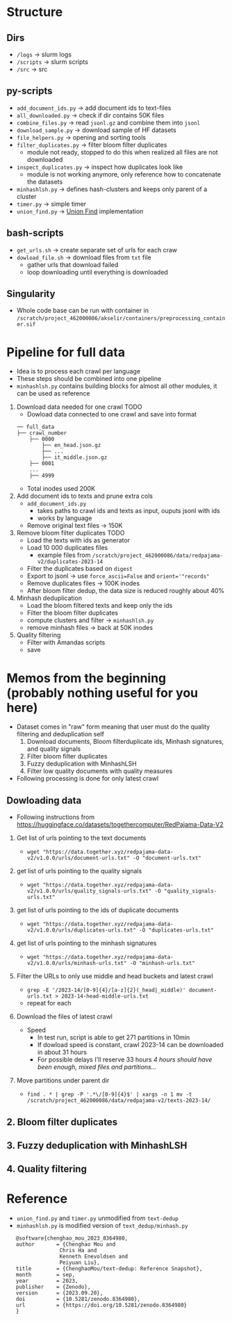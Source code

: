 # Structure
## Dirs
- `/logs` &rarr; slurm logs
- `/scripts` &rarr; slurm scripts
- `/src` &rarr; src
## py-scripts
- `add_document_ids.py` &rarr; add document ids to text-files
- `all_downloaded.py` &rarr; check if dir contains 50K files
- `combine_files.py` &rarr; read `jsonl.gz` and combine them into `jsonl`
- `download_sample.py` &rarr; download sample of HF datasets
- `file_helpers.py` &rarr; opening and sorting tools
- `filter_duplicates.py` &rarr; filter bloom filter duplicates
    - module not ready, stopped to do this when realized all files are not downloaded
- `inspect_duplicates.py` &rarr; inspect how duplicates look like  
    - module is not working anymore, only reference how to concatenate the datasets
- `minhashlsh.py` &rarr; defines hash-clusters and keeps only parent of a cluster
- `timer.py` &rarr; simple timer
- `union_find.py` &rarr; [Union Find](https://en.wikipedia.org/wiki/Disjoint-set_data_structure) implementation
## bash-scripts
- `get_urls.sh` &rarr; create separate set of urls for each craw
- `dowload_file.sh` &rarr; download files from `txt` file
    - gather urls that download failed
    - loop downloading until everything is downloaded
## Singularity
- Whole code base can be run with container in `/scratch/project_462000086/akselir/containers/preprocessing_container.sif`
# Pipeline for full data
- Idea is to process each crawl per language
- These steps should be combined into one pipeline
- `minhashlsh.py` contains building blocks for almost all other modules, it can be used as reference

1. Download data needed for one crawl TODO
    -  Dowload data connected to one crawl and save into format
    ```
    ── full_data
    ├── crawl_number
        ├── 0000
            ├── en_head.json.gz
            ├── ...
            ├── it_middle.json.gz
        ├── 0001
        ...
        ├── 4999
    ```
    -  Total inodes used 200K
2. Add document ids to texts and prune extra cols
    - `add_document_ids.py`
        - takes paths to crawl ids and texts as input, ouputs jsonl with ids
        - works by language
    - Remove original text files &rarr; 150K
3. Remove bloom filter duplicates TODO
    - Load the texts with ids as generator
    - Load 10 000 duplicates files
        - example files from `/scratch/project_462000086/data/redpajama-v2/duplicates-2023-14`
    - Filter the duplicates based on `digest`
    - Export to jsonl &rarr; use `force_ascii=False` and `orient='"records"`
    - Remove duplicates files &rarr; 100K inodes
    - After bloom filter dedup, the data size is reduced roughly about 40%
4. Minhash deduplication
    - Load the bloom filtered texts and keep only the ids
    - Filter the bloom filter duplicates
    - compute clusters and filter &rarr; `minhashlsh.py`
    - remove minhash files &rarr; back at 50K inodes
5. Quality filtering
    - Filter with Amandas scripts
    - save
# Memos from the beginning (probably nothing useful for you here)
- Dataset comes in "raw" form meaning that user must do the quality filtering and deduplication self
    1. Download documents, Bloom filterduplicate ids, Minhash signatures, and quality signals
    2. Filter bloom filter duplicates
    3. Fuzzy deduplication with MinhashLSH
    4. Filter low quality documents with quality measures
- Following processing is done for only latest crawl
## Dowloading data
- Following instructions from https://huggingface.co/datasets/togethercomputer/RedPajama-Data-V2
1. Get list of urls pointing to the text documents
    -  `wget "https://data.together.xyz/redpajama-data-v2/v1.0.0/urls/document-urls.txt" -O "document-urls.txt"`

2.  get list of urls pointing to the quality signals
    - `wget "https://data.together.xyz/redpajama-data-v2/v1.0.0/urls/quality_signals-urls.txt" -O "quality_signals-urls.txt"`

3. get list of urls pointing to the ids of duplicate documents
    - `wget "https://data.together.xyz/redpajama-data-v2/v1.0.0/urls/duplicates-urls.txt" -O "duplicates-urls.txt"`

4.  get list of urls pointing to the minhash signatures
    - `wget "https://data.together.xyz/redpajama-data-v2/v1.0.0/urls/minhash-urls.txt" -O "minhash-urls.txt"`

5. Filter the URLs to only use middle and head buckets and latest crawl
    - `grep -E '/2023-14/[0-9]{4}/[a-z]{2}(_head|_middle)' document-urls.txt > 2023-14-head-middle-urls.txt`
    - repeat for each 
6. Download the files of latest crawl
    - Speed
        - In test run, script is able to get 271 partitions in 10min
        - If dowload speed is constant, crawl 2023-14 can be downloaded in about 31 hours
        - For possible delays I'll reserve 33 hours _4 hours should have been enough, mixed files and partitions..._
7. Move partitions under parent dir
    - `find . * | grep -P '.*\/[0-9]{4}$' | xargs -n 1 mv -t /scratch/project_462000086/data/redpajama-v2/texts-2023-14/`
## 2. Bloom filter duplicates
## 3. Fuzzy deduplication with MinhashLSH
## 4. Quality filtering
# Reference
- `union_find.py` and `timer.py` unmodified from `text-dedup`
- `minhashlsh.py` is modified version of `text_dedup/minhash.py`
 ```
    @software{chenghao_mou_2023_8364980,
    author       = {Chenghao Mou and
                  Chris Ha and
                  Kenneth Enevoldsen and
                  Peiyuan Liu},
    title        = {ChenghaoMou/text-dedup: Reference Snapshot},
    month        = sep,
    year         = 2023,
    publisher    = {Zenodo},
    version      = {2023.09.20},
    doi          = {10.5281/zenodo.8364980},
    url          = {https://doi.org/10.5281/zenodo.8364980}
    }
```